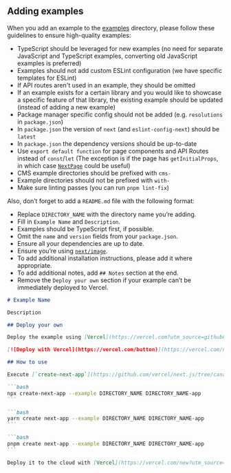 ## Adding examples

When you add an example to the [examples](examples) directory, please follow these guidelines to ensure high-quality examples:

- TypeScript should be leveraged for new examples (no need for separate JavaScript and TypeScript examples, converting old JavaScript examples is preferred)
- Examples should not add custom ESLint configuration (we have specific templates for ESLint)
- If API routes aren't used in an example, they should be omitted
- If an example exists for a certain library and you would like to showcase a specific feature of that library, the existing example should be updated (instead of adding a new example)
- Package manager specific config should not be added (e.g. `resolutions` in `package.json`)
- In `package.json` the version of `next` (and `eslint-config-next`) should be `latest`
- In `package.json` the dependency versions should be up-to-date
- Use `export default function` for page components and API Routes instead of `const`/`let` (The exception is if the page has `getInitialProps`, in which case [`NextPage`](https://nextjs.org/docs/api-reference/data-fetching/get-initial-props#typescript) could be useful)
- CMS example directories should be prefixed with `cms-`
- Example directories should not be prefixed with `with-`
- Make sure linting passes (you can run `pnpm lint-fix`)

Also, don’t forget to add a `README.md` file with the following format:

- Replace `DIRECTORY_NAME` with the directory name you’re adding.
- Fill in `Example Name` and `Description`.
- Examples should be TypeScript first, if possible.
- Omit the `name` and `version` fields from your `package.json`.
- Ensure all your dependencies are up to date.
- Ensure you’re using [`next/image`](https://nextjs.org/docs/api-reference/next/image).
- To add additional installation instructions, please add it where appropriate.
- To add additional notes, add `## Notes` section at the end.
- Remove the `Deploy your own` section if your example can’t be immediately deployed to Vercel.

````markdown
# Example Name

Description

## Deploy your own

Deploy the example using [Vercel](https://vercel.com?utm_source=github&utm_medium=readme&utm_campaign=next-example):

[![Deploy with Vercel](https://vercel.com/button)](https://vercel.com/new/git/external?repository-url=https://github.com/vercel/next.js/tree/canary/examples/DIRECTORY_NAME&project-name=DIRECTORY_NAME&repository-name=DIRECTORY_NAME)

## How to use

Execute [`create-next-app`](https://github.com/vercel/next.js/tree/canary/packages/create-next-app) with [npm](https://docs.npmjs.com/cli/init), [Yarn](https://yarnpkg.com/lang/en/docs/cli/create/), or [pnpm](https://pnpm.io) to bootstrap the example:

```bash
npx create-next-app --example DIRECTORY_NAME DIRECTORY_NAME-app
```

```bash
yarn create next-app --example DIRECTORY_NAME DIRECTORY_NAME-app
```

```bash
pnpm create next-app --example DIRECTORY_NAME DIRECTORY_NAME-app
```

Deploy it to the cloud with [Vercel](https://vercel.com/new?utm_source=github&utm_medium=readme&utm_campaign=next-example) ([Documentation](https://nextjs.org/docs/deployment)).
````
